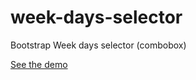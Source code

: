 week-days-selector
===============================

Bootstrap Week days selector (combobox)

[See the demo](http://artemdude.github.io/week-days-selector/index.html)
